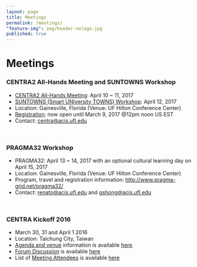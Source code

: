 ```yaml
---
layout: page
title: Meetings
permalink: /meetings/
"feature-img": img/header-nologo.jpg
published: true
---
```


# Meetings

### CENTRA2 All-Hands Meeting and SUNTOWNS Workshop
* <a href="http://www.globalcentra.org/centra2/">CENTRA2 All-Hands Meeting</a>: April 10 ~ 11, 2017
* <a href="http://www.globalcentra.org/suntowns2017/">SUNTOWNS (Smart UNIversity TOWNS) Workshop</a>: April 12, 2017
* Location: Gainesville, Florida (Venue: UF Hilton Conference Center)
* <a href="https://acislab.wufoo.com/forms/centra2-suntowns-pragma32-registration/" target="_blank">Registration</a>: now open until March 9, 2017 @12pm noon US EST
* Contact: centra@acis.ufl.edu 
<br />

### PRAGMA32 Workshop 
* PRAGMA32: April 13 ~ 14, 2017 with an optional cultural learning day on April 15, 2017 
* Location: Gainesville, Florida (Venue: UF Hilton Conference Center)
* Program, travel and registration information: <a href="http://www.pragma-grid.net/pragma32/" target="_blank">http://www.pragma-grid.net/pragma32/</a>
* Contact: renato@acis.ufl.edu and gshong@acis.ufl.edu
<br />

### CENTRA Kickoff 2016
* March 30, 31 and April 1 2016 
* Location: Taichung City, Taiwan
* [Agenda and venue](http://event.nchc.org.tw/2016/CECEA/index.php?CONTENT_ID=20) information is available [here](http://event.nchc.org.tw/2016/CECEA/index.php?CONTENT_ID=20).
* [Forum Discussion](https://groups.google.com/forum/#!forum/centrakickoff) is available [here](https://groups.google.com/forum/#!forum/centrakickoff)
* List of [Meeting Attendees](/meetings/kickoff2016.html) is available [here](/meetings/kickoff2016.html)
